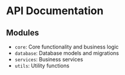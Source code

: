 # API Documentation

## Modules
- `core`: Core functionality and business logic
- `database`: Database models and migrations
- `services`: Business services
- `utils`: Utility functions
